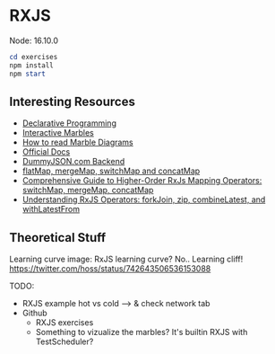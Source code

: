 RXJS
====

Node: 16.10.0

```ps1
cd exercises
npm install
npm start
```

Interesting Resources
---------------------

- [Declarative Programming](https://ui.dev/imperative-vs-declarative-programming)
- [Interactive Marbles](https://thinkrx.io/)
- [How to read Marble Diagrams](https://www.zachgollwitzer.com/posts/rxjs-marble-diagrams/)
- [Official Docs](https://rxjs.dev/)
- [DummyJSON.com Backend](https://dummyjson.com/)
- [flatMap, mergeMap, switchMap and concatMap](https://stackoverflow.com/questions/49698640/flatmap-mergemap-switchmap-and-concatmap-in-rxjs)
- [Comprehensive Guide to Higher-Order RxJs Mapping Operators: switchMap, mergeMap, concatMap](https://blog.angular-university.io/rxjs-higher-order-mapping/)
- [Understanding RxJS Operators: forkJoin, zip, combineLatest, and withLatestFrom](https://www.digitalocean.com/community/tutorials/rxjs-operators-forkjoin-zip-combinelatest-withlatestfrom)






Theoretical Stuff
-----------------

Learning curve image:
RxJS learning curve? No.. Learning cliff!
https://twitter.com/hoss/status/742643506536153088


TODO:
- RXJS example hot vs cold --> & check network tab
- Github
    - RXJS exercises
    - Something to vizualize the marbles? It's builtin RXJS with TestScheduler?
